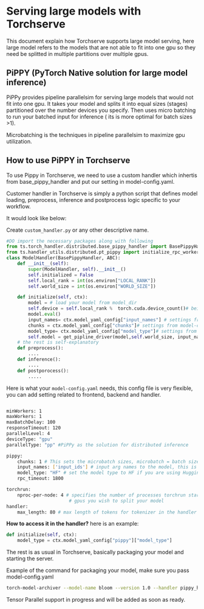 # Serving large models with Torchserve

This document explain how Torchserve supports large model serving, here large model refers to the models that are not able to fit into one gpu so they need be splitted in multiple partitions over multiple gpus.

## PiPPY (PyTorch Native solution for large model inference)

PiPPy provides pipeline parallelsim for serving large models that would not fit into one gpu. It takes your model and splits it into equal sizes (stages) partitioned over the number devices you specify. Then uses micro batching to run your batched input for inference ( its is more optimal for batch sizes >1).

Microbatching is the techniques in pipeline parallelsim to maximize gpu utilization.

## How to use PiPPY in Torchserve

To use Pippy in Torchserve, we need to use a custom handler which inhertis from base_pippy_handler and put our setting in model-config.yaml.

Customer handler in Torchserve is simply a python script that defines model loading, preprocess, inference and postprocess logic specific to your workflow.

It would look like below:

Create `custom_handler.py` or any other descriptive name.

```python
#DO import the necessary packages along with following
from ts.torch_handler.distributed.base_pippy_handler import BasePippyHandler
from ts.handler_utils.distributed.pt_pippy import initialize_rpc_workers, get_pipline_driver
class ModelHandler(BasePippyHandler, ABC):
    def __init__(self):
        super(ModelHandler, self).__init__()
        self.initialized = False
        self.local_rank = int(os.environ["LOCAL_RANK"])
        self.world_size = int(os.environ["WORLD_SIZE"])

    def initialize(self, ctx):
        model = # load your model from model_dir
        self.device = self.local_rank %  torch.cuda.device_count()# being used to move model inputs to (sel.device)
        model.eval()
        input_names= ctx.model_yaml_config["input_names"] # settings from model-config.yaml explained below
        chunks = ctx.model_yaml_config["chunks"]# settings from model-config.yaml explained below
        model_type= ctx.model_yaml_config["model_type"]# settings from model-config.yaml explained below
        self.model = get_pipline_driver(model,self.world_size, input_names, model_type, chunks)
    # the rest is self-explanatory
    def preprocess():
        ....
    def inference():
        ....
    def postporocess():
        .....
```

Here is what your `model-config.yaml` needs, this config file is very flexible, you can add setting related to frontend, backend and handler.

```bash

minWorkers: 1
maxWorkers: 1
maxBatchDelay: 100
responseTimeout: 120
parallelLevel: 4
deviceType: "gpu"
parallelType: "pp" #PiPPy as the solution for distributed inference

pippy:
    chunks: 1 # This sets the microbatch sizes, microbatch = batch size/ chunks
    input_names: ['input_ids'] # input arg names to the model, this is required for FX tracing
    model_type: "HF" # set the model type to HF if you are using Huggingface model other wise leave it blank or any other model you use.
    rpc_timeout: 1800

torchrun:
    nproc-per-node: 4 # specifies the number of processes torchrun starts to serve your model, set to world_size or number of
                       # gpus you wish to split your model
handler:
    max_length: 80 # max length of tokens for tokenizer in the handler
```

**How to access it in the handler?** here is an example:

```python
def initialize(self, ctx):
    model_type = ctx.model_yaml_config["pippy"]["model_type"]

```

The rest is as usual in Torchserve, basically packaging your model and starting the server.

Example of the command for packaging your model, make sure you pass model-config.yaml

```bash
torch-model-archiver --model-name bloom --version 1.0 --handler pippy_handler.py --extra-files model.zip,setup_config.json -r requirements.txt --config-file model-config.yaml
```

Tensor Parallel support in progress and will be added as soon as ready.
